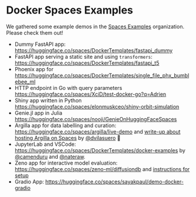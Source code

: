 # Docker Spaces Examples

We gathered some example demos in the [Spaces Examples](https://huggingface.co/SpacesExamples) organization. Please check them out!

* Dummy FastAPI app: https://huggingface.co/spaces/DockerTemplates/fastapi_dummy 
* FastAPI app serving a static site and using `transformers`: https://huggingface.co/spaces/DockerTemplates/fastapi_t5
* Phoenix app for https://huggingface.co/spaces/DockerTemplates/single_file_phx_bumblebee_ml
* HTTP endpoint in Go with query parameters https://huggingface.co/spaces/XciD/test-docker-go?q=Adrien
* Shiny app written in Python https://huggingface.co/spaces/elonmuskceo/shiny-orbit-simulation
* Genie.jl app in Julia https://huggingface.co/spaces/nooji/GenieOnHuggingFaceSpaces
* Argilla app for data labelling and curation: https://huggingface.co/spaces/argilla/live-demo and [write-up about hosting Argilla on Spaces](./spaces-sdks-docker-argilla) by [@dvilasuero](https://huggingface.co/dvilasuero) 🎉
* JupyterLab and VSCode: https://huggingface.co/spaces/DockerTemplates/docker-examples by [@camenduru](https://twitter.com/camenduru) and [@nateraw](https://hf.co/nateraw).
* Zeno app for interactive model evaluation: https://huggingface.co/spaces/zeno-ml/diffusiondb and [instructions for setup](https://zenoml.com/docs/deployment#hugging-face-spaces)
* Gradio App: https://huggingface.co/spaces/sayakpaul/demo-docker-gradio
